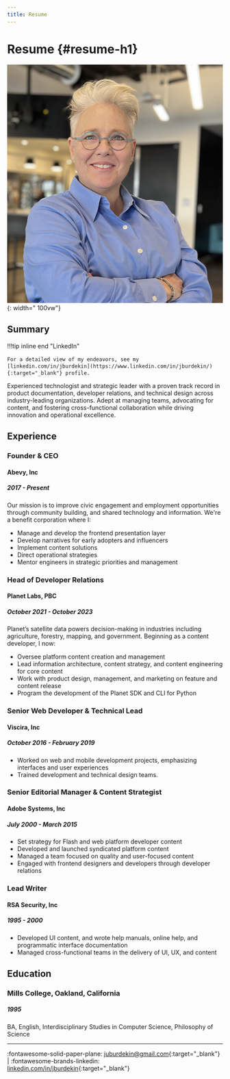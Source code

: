 ```yaml
---
title: Resume
---
```


# Resume {#resume-h1}

![Julee Burdekin at Work](../assets/images/resume/julee-burdekin-at-work.png){: width=" 100vw"}

## Summary

!!!tip inline end "LinkedIn"

    For a detailed view of my endeavors, see my [linkedin.com/in/jburdekin](https://www.linkedin.com/in/jburdekin/){:target="_blank"} profile.

Experienced technologist and strategic leader with a proven track record in product documentation, developer relations, and technical design across industry-leading organizations. Adept at managing teams, advocating for content, and fostering cross-functional collaboration while driving innovation and operational excellence.


## Experience

### Founder & CEO

#### Abevy, Inc

##### 2017 - Present

Our mission is to improve civic engagement and employment opportunities through community building, and shared technology and information. We're a benefit corporation where I:

* Manage and develop the frontend presentation layer
* Develop narratives for early adopters and influencers
* Implement content solutions
* Direct operational strategies
* Mentor engineers in strategic priorities and management

### Head of Developer Relations

#### Planet Labs, PBC

##### October 2021 - October 2023

Planet’s satellite data powers decision-making in industries including agriculture, forestry, mapping, and government. Beginning as a content developer, I now:

* Oversee platform content creation and management
* Lead information architecture, content strategy, and content engineering for core content
* Work with product design, management, and marketing on feature and content release
* Program the development of the Planet SDK and CLI for Python

### Senior Web Developer & Technical Lead

#### Viscira, Inc

##### October 2016 - February 2019

* Worked on web and mobile development projects, emphasizing interfaces and user experiences
* Trained development and technical design teams.

### Senior Editorial Manager & Content Strategist

#### Adobe Systems, Inc

##### July 2000 - March 2015

* Set strategy for Flash and web platform developer content
* Developed and launched syndicated platform content
* Managed a team focused on quality and user-focused content
* Engaged with frontend designers and developers through developer relations

### Lead Writer

#### RSA Security, Inc

##### 1995 - 2000

* Developed UI content, and wrote help manuals, online help, and programmatic interface documentation
* Managed cross-functional teams in the delivery of UI, UX, and content

## Education

### Mills College, Oakland, California

##### 1995

BA, English, Interdisciplinary Studies in Computer Science, Philosophy of Science

<hr>

:fontawesome-solid-paper-plane: <juburdekin@gmail.com>{:target="_blank"} | :fontawesome-brands-linkedin: [linkedin.com/in/jburdekin](https://www.linkedin.com/in/jburdekin/){:target="_blank"}
